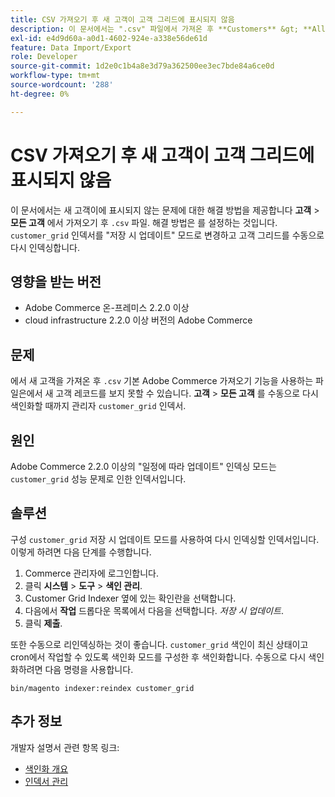 ```yaml
---
title: CSV 가져오기 후 새 고객이 고객 그리드에 표시되지 않음
description: 이 문서에서는 ".csv" 파일에서 가져온 후 **Customers** &gt; **All customers** 아래에 새 고객이 표시되지 않을 때 발생하는 문제를 해결합니다. 해결 방법은 'customer_grid' 인덱서를 "저장 시 업데이트" 모드로 설정하고 고객 그리드를 수동으로 다시 인덱싱하는 것입니다.
exl-id: e4d9d60a-a0d1-4602-924e-a338e56de61d
feature: Data Import/Export
role: Developer
source-git-commit: 1d2e0c1b4a8e3d79a362500ee3ec7bde84a6ce0d
workflow-type: tm+mt
source-wordcount: '288'
ht-degree: 0%

---
```


# CSV 가져오기 후 새 고객이 고객 그리드에 표시되지 않음

이 문서에서는 새 고객이에 표시되지 않는 문제에 대한 해결 방법을 제공합니다 **고객** > **모든 고객** 에서 가져오기 후 `.csv` 파일. 해결 방법은 를 설정하는 것입니다. `customer_grid` 인덱서를 &quot;저장 시 업데이트&quot; 모드로 변경하고 고객 그리드를 수동으로 다시 인덱싱합니다.

## 영향을 받는 버전

* Adobe Commerce 온-프레미스 2.2.0 이상
* cloud infrastructure 2.2.0 이상 버전의 Adobe Commerce

## 문제

에서 새 고객을 가져온 후 `.csv` 기본 Adobe Commerce 가져오기 기능을 사용하는 파일은에서 새 고객 레코드를 보지 못할 수 있습니다. **고객** > **모든 고객** 를 수동으로 다시 색인화할 때까지 관리자 `customer_grid` 인덱서.

## 원인

Adobe Commerce 2.2.0 이상의 &quot;일정에 따라 업데이트&quot; 인덱싱 모드는 `customer_grid` 성능 문제로 인한 인덱서입니다.

## 솔루션

구성 `customer_grid` 저장 시 업데이트 모드를 사용하여 다시 인덱싱할 인덱서입니다. 이렇게 하려면 다음 단계를 수행합니다.

1. Commerce 관리자에 로그인합니다.
1. 클릭 **시스템** > **도구** > **색인 관리**.
1. Customer Grid Indexer 옆에 있는 확인란을 선택합니다.
1. 다음에서 **작업** 드롭다운 목록에서 다음을 선택합니다. *저장 시 업데이트*.
1. 클릭 **제출**.

또한 수동으로 리인덱싱하는 것이 좋습니다. `customer_grid` 색인이 최신 상태이고 cron에서 작업할 수 있도록 색인화 모드를 구성한 후 색인화합니다. 수동으로 다시 색인화하려면 다음 명령을 사용합니다.

`bin/magento indexer:reindex customer_grid`

## 추가 정보

개발자 설명서 관련 항목 링크:

* [색인화 개요](https://devdocs.magento.com/guides/v2.3/extension-dev-guide/indexing.html)
* [인덱서 관리](https://devdocs.magento.com/guides/v2.3/config-guide/cli/config-cli-subcommands-index.html)
